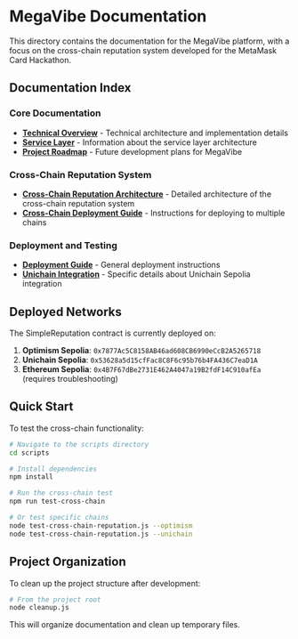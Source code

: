 # MegaVibe Documentation

This directory contains the documentation for the MegaVibe platform, with a focus on the cross-chain reputation system developed for the MetaMask Card Hackathon.

## Documentation Index

### Core Documentation

- [**Technical Overview**](Technical.md) - Technical architecture and implementation details
- [**Service Layer**](ServiceLayer.md) - Information about the service layer architecture
- [**Project Roadmap**](Roadmap.md) - Future development plans for MegaVibe

### Cross-Chain Reputation System

- [**Cross-Chain Reputation Architecture**](cross-chain-reputation.md) - Detailed architecture of the cross-chain reputation system
- [**Cross-Chain Deployment Guide**](cross-chain-deployment.md) - Instructions for deploying to multiple chains

### Deployment and Testing

- [**Deployment Guide**](deployment-guide.md) - General deployment instructions
- [**Unichain Integration**](unichain-integration.md) - Specific details about Unichain Sepolia integration

## Deployed Networks

The SimpleReputation contract is currently deployed on:

1. **Optimism Sepolia**: `0x7877Ac5C8158AB46ad608CB6990eCcB2A5265718`
2. **Unichain Sepolia**: `0x53628a5d15cfFac8C8F6c95b76b4FA436C7eaD1A`
3. **Ethereum Sepolia**: `0x4B7F67dBe2731E462A4047a19B2fdF14C910afEa` (requires troubleshooting)

## Quick Start

To test the cross-chain functionality:

```bash
# Navigate to the scripts directory
cd scripts

# Install dependencies
npm install

# Run the cross-chain test
npm run test-cross-chain

# Or test specific chains
node test-cross-chain-reputation.js --optimism
node test-cross-chain-reputation.js --unichain
```

## Project Organization

To clean up the project structure after development:

```bash
# From the project root
node cleanup.js
```

This will organize documentation and clean up temporary files.
